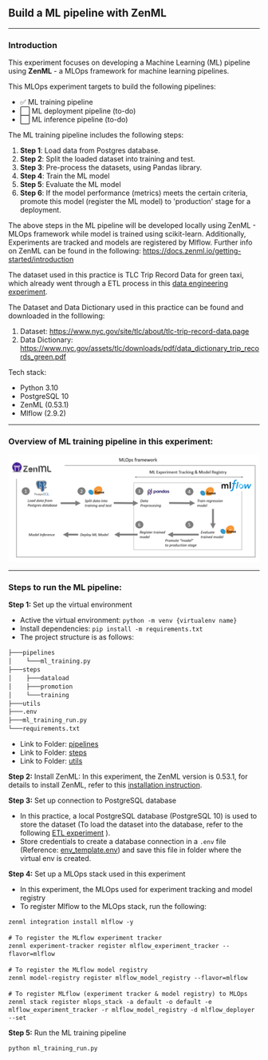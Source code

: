 ## Build a ML pipeline with ZenML
---

### Introduction
This experiment focuses on developing a Machine Learning (ML) pipeline using **ZenML** - a MLOps framework for machine learning pipelines. 

This MLOps experiment targets to build the following pipelines:

- :white_check_mark: ML training pipeline 
- :white_large_square: ML deployment pipeline (to-do)
- :white_large_square: ML inference pipeline (to-do)

The ML training pipeline includes the following steps:
1. **Step 1**: Load data from Postgres database.
2. **Step 2**: Split the loaded dataset into training and test.
3. **Step 3**: Pre-process the datasets, using Pandas library.
4. **Step 4**: Train the ML model
5. **Step 5**: Evaluate the ML model
6. **Step 6**: If the model performance (metrics) meets the certain criteria, promote this model (register the ML model) to 'production' stage for a deployment.

The above steps in the ML pipeline will be developed locally using ZenML - MLOps framework while model is trained using scikit-learn. Additionally, Experiments are tracked and models are registered by Mlflow. Further info on ZenML can be found in the following: https://docs.zenml.io/getting-started/introduction

The dataset used in this practice is TLC Trip Record Data for green taxi, which already went through a ETL process in this [data engineering experiment](https://github.com/DoThNg/Data-Engineering-Projects/tree/main/4_ETL_Dagster).

The Dataset and Data Dictionary used in this practice can be found and downloaded in the folllowing:
1. Dataset: https://www.nyc.gov/site/tlc/about/tlc-trip-record-data.page
2. Data Dictionary: https://www.nyc.gov/assets/tlc/downloads/pdf/data_dictionary_trip_records_green.pdf

Tech stack:
- Python 3.10
- PostgreSQL 10
- ZenML (0.53.1)
- Mlflow (2.9.2)

---
### Overview of ML training pipeline in this experiment:

  ![mlops](https://github.com/DoThNg/ZenML_experiment/blob/main/docs/MLOps.png)

---

### Steps to run the ML pipeline:
**Step 1:** Set up the virtual environment

- Active the virtual environment: `python -m venv {virtualenv name}`
- Install dependencies: `pip install -m requirements.txt`
- The project structure is as follows:

```bash
├───pipelines
│    └───ml_training.py
├───steps
│    ├───dataload
│    ├───promotion
│    └───training
├───utils
├───.env
├───ml_training_run.py
└───requirements.txt
```

 - Link to Folder: [pipelines](https://github.com/DoThNg/ZenML_experiment/tree/main/pipelines)  
 - Link to Folder: [steps](https://github.com/DoThNg/ZenML_experiment/tree/main/steps)
 - Link to Folder: [utils](https://github.com/DoThNg/ZenML_experiment/tree/main/utils)

**Step 2:** Install ZenML: In this experiment, the ZenML version is 0.53.1, for details to install ZenML, refer to this [installation instruction](https://docs.zenml.io/getting-started/installation). 

**Step 3:** Set up connection to PostgreSQL database
- In this practice, a local PostgreSQL database (PostgreSQL 10) is used to store the dataset (To load the dataset into the database, refer to the following [ETL experiment](https://github.com/DoThNg/Data-Engineering-Projects/tree/main/4_ETL_Dagster) ).
- Store credentials to create a database connection in a `.env` file (Reference: [env_template.env](https://github.com/DoThNg/ZenML_experiment/blob/main/env_template.env)) and save this file in folder where the virtual env is created.

**Step 4:** Set up a MLOps stack used in this experiment
- In this experiment, the MLOps used for experiment tracking and model registry
- To register Mlflow to the MLOps stack, run the following:

```
zenml integration install mlflow -y

# To register the MLflow experiment tracker
zenml experiment-tracker register mlflow_experiment_tracker --flavor=mlflow

# To register the MLflow model registry
zenml model-registry register mlflow_model_registry --flavor=mlflow

# To register MLflow (experiment tracker & model registry) to MLOps
zenml stack register mlops_stack -a default -o default -e mlflow_experiment_tracker -r mlflow_model_registry -d mlflow_deployer --set
```

**Step 5:** Run the ML training pipeline

```
python ml_training_run.py
```

